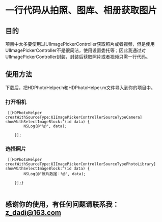# 一行代码从拍照、图库、相册获取图片



## 目的
项目中太多要使用过UIImagePickerController获取照片或者视频，但是使用UIImagePickerController不是很简洁，使用设置委托等；因此我通过对UIImagePickerController封装，封装后获取照片或者视频只需一行代码。

## 使用方法
下载后，把HDPhotoHelper.h和HDPhotoHelper.m文件导入到你的项目中。

### 打开相机
```
 [[HDPhotoHelper creatWithSourceType:UIImagePickerControllerSourceTypeCamera] showWithSelectImageBlock:^(id data) {
        NSLog(@"%@", data);

    }];
```

### 选择照片

```
 [[HDPhotoHelper creatWithSourceType:UIImagePickerControllerSourceTypePhotoLibrary] showWithSelectImageBlock:^(id data) {
        NSLog(@"照片数据：%@", data);
        
    }];}
    
```


## 感谢你的使用，有任何问题请联系我：<z_dadi@163.com> 